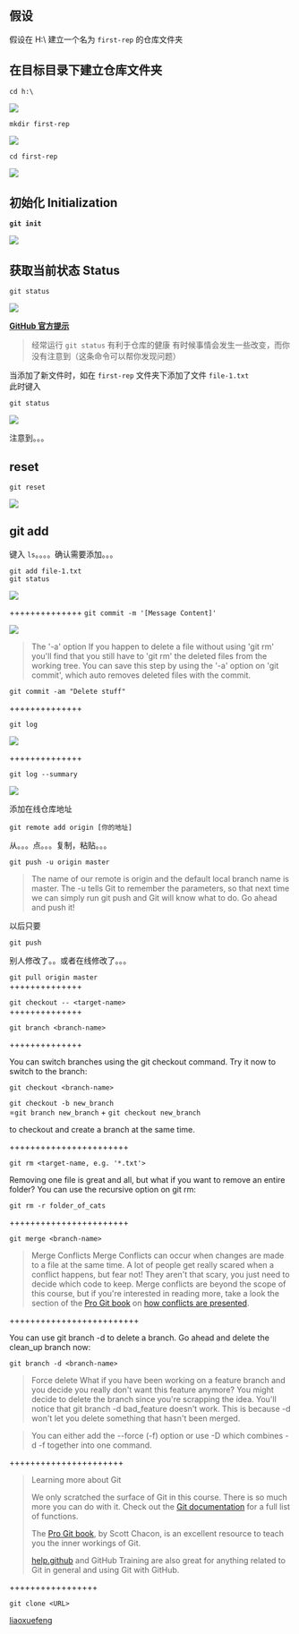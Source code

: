 
## 假设 ##

假设在 H:\ 建立一个名为 `first-rep` 的仓库文件夹


## 在目标目录下建立仓库文件夹 ##

`cd h:\`

![](/../../Resource/GitHub/easy-gh-mkdir1.png)

`mkdir first-rep`

![](/../../Resource/GitHub/easy-gh-mkdir2.png)

`cd first-rep`

![](/../../Resource/GitHub/easy-gh-mkdir3.png)

## 初始化 Initialization ##

**`git init`**

![](/../../Resource/GitHub/easy-gh-init.png)

## 获取当前状态 Status ##

`git status`

![](/../../Resource/GitHub/easy-gh-status1.png)

**[GitHub 官方提示](https://try.github.io/levels/1/challenges/3)**

> 经常运行 `git status` 有利于仓库的健康
> 有时候事情会发生一些改变，而你没有注意到（这条命令可以帮你发现问题）

当添加了新文件时，如在 `first-rep` 文件夹下添加了文件 `file-1.txt`  
此时键入

`git status`

![](/../../Resource/GitHub/easy-gh-status1.png)

注意到。。。

## reset ##

`git reset`

![](/../../Resource/GitHub/easy-gh-reset.png)

## git add ##

键入 `ls`。。。。确认需要添加。。。

`git add file-1.txt`  
`git status`

![](/../../Resource/GitHub/easy-gh-add1.png)
  

++++++++++++++
`git commit -m '[Message Content]'`

![](/../../Resource/GitHub/easy-gh-commit1.png)


> The '-a' option
If you happen to delete a file without using 'git rm' you'll find that you still have to 'git rm' the deleted files from the working tree. You can save this step by using the '-a' option on 'git commit', which auto removes deleted files with the commit.

`git commit -am "Delete stuff"`  

++++++++++++++

`git log`

![](/../../Resource/GitHub/easy-gh-log1.png)
  

++++++++++++++

`git log --summary`

![](/../../Resource/GitHub/easy-gh-log2.png)

添加在线仓库地址

`git remote add origin [你的地址]`

从。。。点。。。复制，粘贴。。。


`git push -u origin master`

> The name of our remote is origin and the default local branch name is master. The -u tells Git to remember the parameters, so that next time we can simply run git push and Git will know what to do. Go ahead and push it!


以后只要

`git push`

别人修改了。。或者在线修改了。。。

`git pull origin master`  
++++++++++++++

`git checkout -- <target-name>`  
++++++++++++++

`git branch <branch-name>`  

++++++++++++++

You can switch branches using the git checkout <branch> command. Try it now to switch to the <branch-name> branch:

`git checkout <branch-name>`

`git checkout -b new_branch`  
=`git branch new_branch` + `git checkout new_branch`

to checkout and create a branch at the same time.   

+++++++++++++++++++++++

`git rm <target-name, e.g. '*.txt'>`


Removing one file is great and all, but what if you want to remove an entire folder? You can use the recursive option on git rm:

`git rm -r folder_of_cats`  

+++++++++++++++++++++++

`git merge <branch-name>`  


> Merge Conflicts
> Merge Conflicts can occur when changes are made to a file at the same time. A lot of people get really scared when a conflict happens, but fear not! They aren't that scary, you just need to decide which code to keep.
> Merge conflicts are beyond the scope of this course, but if you're interested in reading more, take a look the section of the [Pro Git book](http://git-scm.com/book) on [how conflicts are presented](http://git-scm.com/docs/git-merge#_how_conflicts_are_presented).

+++++++++++++++++++++++++

You can use git branch -d <branch name> to delete a branch. Go ahead and delete the clean_up branch now:

`git branch -d <branch-name>` 

> Force delete
> What if you have been working on a feature branch and you decide you really don't want this feature anymore? You might decide to delete the branch since you're scrapping the idea. You'll notice that git branch -d bad_feature doesn't work. This is because -d won't let you delete something that hasn't been merged.

> You can either add the --force (-f) option or use -D which combines -d -f together into one command. 

++++++++++++++++++++++

> Learning more about Git
> 
> 
> We only scratched the surface of Git in this course. There is so much more you can do with it. Check out the [Git documentation](http://git-scm.com/docs) for a full list of functions.
> 
> The [Pro Git book](http://git-scm.com/book), by Scott Chacon, is an excellent resource to teach you the inner workings of Git.
> 
> [help.github](https://help.github.com/) and GitHub Training are also great for anything related to Git in general and using Git with GitHub.

+++++++++++++++++

`git clone <URL>`

[liaoxuefeng](http://www.liaoxuefeng.com/wiki/0013739516305929606dd18361248578c67b8067c8c017b000/001375233990231ac8cf32ef1b24887a5209f83e01cb94b000)